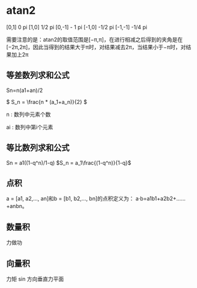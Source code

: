 # atan2
[0,1] 0 pi
[1,0] 1/2 pi
[0,-1] - 1 pi
[-1,0] -1/2 pi
[-1,-1] -1/4 pi

需要注意的是：atan2的取值范围是[−π,π]，在进行相减之后得到的夹角是在[−2π,2π]，因此当得到的结果大于π时，对结果减去2π，当结果小于−π时，对结果加上2π



## 等差数列求和公式

Sn=n(a1+an)/2

$ S_n = \frac{n * (a_1+a_n)}{2} $

n : 数列中元素个数

ai : 数列中第i个元素





## 等比数列求和公式

Sn = a1((1-q^n)/1-q)
$S_n = a_1\frac{(1-q^n)}{1-q}$


## 点积
a = [a1, a2,…, an]和b = [b1, b2,…, bn]的点积定义为：
a·b=a1b1+a2b2+……+anbn。

## 数量积
力做功

## 向量积
力矩
sin
方向垂直力平面